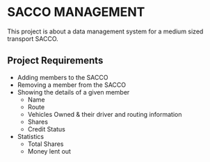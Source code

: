# SACCO MANAGEMENT

This project is about a data management system for a medium sized transport SACCO.

## Project Requirements

* Adding members to the SACCO
* Removing a member from the SACCO
* Showing the details of a given member
   * Name
   * Route
   * Vehicles Owned & their driver and routing information
   * Shares
   * Credit Status
* Statistics
   * Total Shares
   * Money lent out
